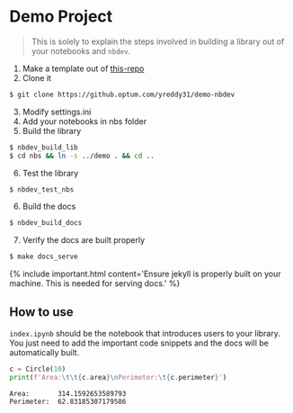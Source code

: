 # Demo Project
> This is solely to explain the steps involved in building a library out of your notebooks and `nbdev`.



1. Make a template out of [this-repo](https://github.optum.com/yreddy31/nbdev-template)
2. Clone it
```bash
$ git clone https://github.optum.com/yreddy31/demo-nbdev
```
3. Modify settings.ini
4. Add your notebooks in nbs folder
5. Build the library
```bash
$ nbdev_build_lib
$ cd nbs && ln -s ../demo . && cd ..
```
6. Test the library
```bash
$ nbdev_test_nbs
```
6. Build the docs
```bash
$ nbdev_build_docs
```
7. Verify the docs are built properly
```bash
$ make docs_serve
```
{% include important.html content='Ensure jekyll is properly built on your machine. This is needed for serving docs.' %}

## How to use

`index.ipynb` should be the notebook that introduces users to your library. 
You just need to add the important code snippets and the docs will be automatically built.

```python
c = Circle(10)
print(f'Area:\t\t{c.area}\nPerimeter:\t{c.perimeter}')
```

    Area:		314.1592653589793
    Perimeter:	62.83185307179586


